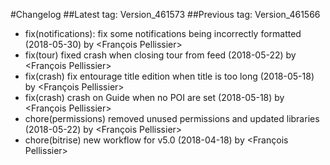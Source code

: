 #Changelog
##Latest tag: Version_461573
##Previous tag: Version_461566
* fix(notifications): fix some notifications being incorrectly formatted (2018-05-30) by <François Pellissier>
* fix(tour) fixed crash when closing tour from feed (2018-05-22) by <François Pellissier>
* fix(crash) fix entourage title edition when title is too long (2018-05-18) by <François Pellissier>
* fix(crash) crash on Guide when no POI are set (2018-05-18) by <François Pellissier>
* chore(permissions) removed unused permissions and updated libraries (2018-05-22) by <François Pellissier>
* chore(bitrise) new workflow for v5.0 (2018-04-18) by <François Pellissier>
